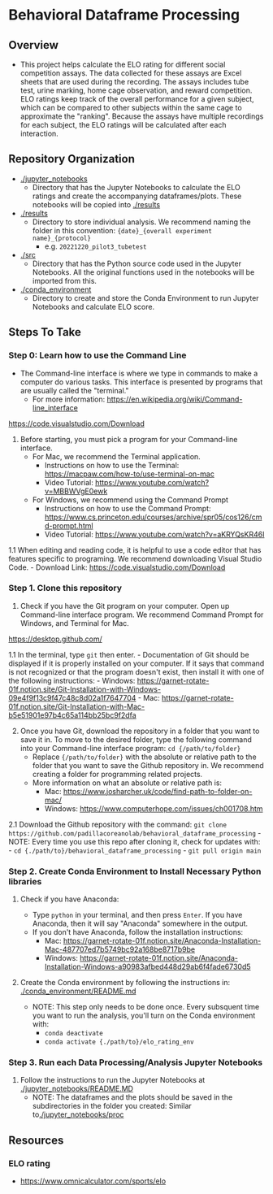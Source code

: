 # Behavioral Dataframe Processing

## Overview 
- This project helps calculate the ELO rating for different social competition assays. The data collected for these assays are Excel sheets that are used during the recording. The assays includes tube test, urine marking, home cage observation, and reward competition. ELO ratings keep track of the overall performance for a given subject, which can be compared to other subjects within the same cage to approximate the "ranking". Because the assays have multiple recordings for each subject, the ELO ratings will be calculated after each interaction.

## Repository Organization
- [./jupyter_notebooks](./jupyter_notebooks)
    - Directory that has the Jupyter Notebooks to calculate the ELO ratings and create the accompanying dataframes/plots. These notebooks will be copied into [./results](./results)
- [./results](./results)
    - Directory to store individual analysis. We recommend naming the folder in this convention: `{date}_{overall experiment name}_{protocol}`
        - e.g. `20221220_pilot3_tubetest` 
- [./src](./src)
    - Directory that has the Python source code used in the Jupyter Notebooks. All the original functions used in the notebooks will be imported from this.
- [./conda_environment](./conda_environment)
    - Directory to create and store the Conda Environment to run Jupyter Notebooks and calculate ELO score.

## Steps To Take

### Step 0: Learn how to use the Command Line
- The Command-line interface is where we type in commands to make a computer do various tasks. This interface is presented by programs that are usually called the "terminal." 
    - For more information: https://en.wikipedia.org/wiki/Command-line_interface

https://code.visualstudio.com/Download
1. Before starting, you must pick a program for your Command-line interface.
    - For Mac, we recommend the Terminal application.
        - Instructions on how to use the Terminal: https://macpaw.com/how-to/use-terminal-on-mac
        - Video Tutorial: https://www.youtube.com/watch?v=MBBWVgE0ewk
    - For Windows, we recommend using the Command Prompt 
        - Instructions on how to use the Command Prompt: https://www.cs.princeton.edu/courses/archive/spr05/cos126/cmd-prompt.html
        - Video Tutorial: https://www.youtube.com/watch?v=aKRYQsKR46I

1.1 When editing and reading code, it is helpful to use a code editor that has features specific to programing. We recommend downloading Visual Studio Code. 
    - Download Link: https://code.visualstudio.com/Download

### Step 1. Clone this repository 
1. Check if you have the Git program on your computer. Open up Command-line interface program. We recommend Command Prompt for Windows, and Terminal for Mac. 

https://desktop.github.com/

1.1 In the terminal, type `git` then enter. 
    - Documentation of Git should be displayed if it is properly installed on your computer. If it says that command is not recognized or that the program doesn't exist, then install it with one of the following instructions: 
        - Windows: https://garnet-rotate-01f.notion.site/Git-Installation-with-Windows-09e4f9f13c9f47c48c8d02a1f7647704
        - Mac: https://garnet-rotate-01f.notion.site/Git-Installation-with-Mac-b5e51901e97b4c65a114bb25bc9f2dfa

2. Once you have Git, download the repository in a folder that you want to save it in. To move to the desired folder, type the following command into your Command-line interface program: `cd {/path/to/folder}`
    - Replace `{/path/to/folder}` with the absolute or relative path to the folder that you want to save the Github repository in. We recommend creating a folder for programming related projects.
    - More information on what an absolute or relative path is:
        - Mac: https://www.josharcher.uk/code/find-path-to-folder-on-mac/
        - Windows: https://www.computerhope.com/issues/ch001708.htm

2.1 Download the Github repository with the command: `git clone https://github.com/padillacoreanolab/behavioral_dataframe_processing`
    - NOTE: Every time you use this repo after cloning it, check for updates with: 
        - `cd {./path/to}/behavioral_dataframe_processing`
        - `git pull origin main`

### Step 2. Create Conda Environment to Install Necessary Python libraries
1. Check if you have Anaconda:
    - Type `python` in your terminal, and then press `Enter`. If you have Anaconda, then it will say "Anaconda" somewhere in the output.
    - If you don't have Anaconda, follow the installation instructions:
        - Mac: https://garnet-rotate-01f.notion.site/Anaconda-Installation-Mac-487707ed7b5749bc92a168be8717b9be
        - Windows: https://garnet-rotate-01f.notion.site/Anaconda-Installation-Windows-a90983afbed448d29ab6f4fade6730d5 

2. Create the Conda environment by following the instructions in: [./conda_environment/README.md](./conda_environment/README.md)
    - NOTE: This step only needs to be done once. Every subsquent time you want to run the analysis, you'll turn on the Conda environment with:
        - `conda deactivate`
        - `conda activate {./path/to}/elo_rating_env`

### Step 3. Run each Data Processing/Analysis Jupyter Notebooks
1. Follow the instructions to run the Jupyter Notebooks at [./jupyter_notebooks/README.MD](./jupyter_notebooks/README.MD)
    - NOTE: The dataframes and the plots should be saved in the subdirectories in the folder you created: Similar to[./jupyter_notebooks/proc](./jupyter_notebooks/proc)

## Resources

### ELO rating
- https://www.omnicalculator.com/sports/elo